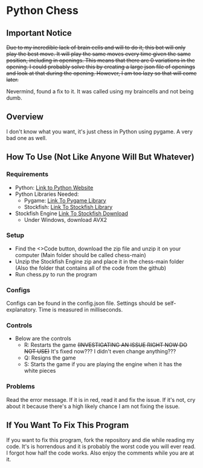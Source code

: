 # Python Chess 
## Important Notice
~~Due to my incredible lack of brain cells and will to do it, this bot will only play the best move. It will play the same moves every time given the same position, including in openings. This means that there are 0 variations in the opening. I could probably solve this by creating a large json file of openings and look at that during the opening. However, I am too lazy so that will come later.~~


Nevermind, found a fix to it. It was called using my braincells and not being dumb. 

## Overview

I don't know what you want, it's just chess in Python using pygame. A very bad one as well. 

## How To Use (Not Like Anyone Will But Whatever)

### Requirements
- Python: [Link to Python Website](https://www.python.org/)
- Python Libraries Needed:
  - Pygame: [Link To Pygame Library](https://pypi.org/project/pygame/)
  - Stockfish: [Link To Stockfish Library](https://pypi.org/project/stockfish/)
- Stockfish Engine [Link To Stockfish Download](https://stockfishchess.org/download/)
  - Under Windows, download AVX2 

### Setup
- Find the <>Code button, download the zip file and unzip it on your computer (Main folder should be called chess-main)
- Unzip the Stockfish Engine zip and place it in the chess-main folder (Also the folder that contains all of the code from the github)
- Run chess.py to run the program 

### Configs 
Configs can be found in the config.json file. Settings should be self-explanatory. Time is measured in milliseconds. 

### Controls
- Below are the controls 
  - R: Restarts the game ~~(INVESTIGATING AN ISSUE RIGHT NOW DO NOT USE)~~ It's fixed now??? I didn't even change anything???
  - Q: Resigns the game
  - S: Starts the game if you are playing the engine when it has the white pieces

### Problems
Read the error message. If it is in red, read it and fix the issue. If it's not, cry about it because there's a high likely chance I am not fixing the issue. 

## If You Want To Fix This Program
If you want to fix this program, fork the repository and die while reading my code. It's is horrendous and it is probably the worst code you will ever read. I forgot how half the code works. Also enjoy the comments while you are at it. 